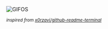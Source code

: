<div align="justify">
<picture>
    <source media="(prefers-color-scheme: dark)" srcset="https://i.ibb.co/9qZxgnN/output-gif.gif">
    <source media="(prefers-color-scheme: light)" srcset="https://i.ibb.co/9qZxgnN/output-gif.gif">
    <img alt="GIFOS" src="https://i.ibb.co/9qZxgnN/output-gif.gif">
</picture>

<sub><i>inspired from [x0rzavi/github-readme-terminal](https://github.com/x0rzavi/github-readme-terminal)</i></sub>

</div>

<!-- Image deletion URL: https://ibb.co/hKYG9sy/f66470426f77ea7b71158b8f2fd0812d -->